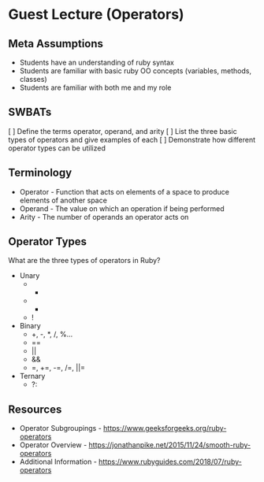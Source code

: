 # Guest Lecture (Operators)

## Meta Assumptions

* Students have an understanding of ruby syntax
* Students are familiar with basic ruby OO concepts (variables, methods, classes)
* Students are familiar with both me and my role

## SWBATs

[ ] Define the terms operator, operand, and arity
[ ] List the three basic types of operators and give examples of each
[ ] Demonstrate how different operator types can be utilized


## Terminology

* Operator - Function that acts on elements of a space to produce elements of another space
* Operand - The value on which an operation if being performed
* Arity - The number of operands an operator acts on


## Operator Types

What are the three types of operators in Ruby?
* Unary
  - -
  - +
  - !
* Binary
  - +, -, *, /, %...
  - ==
  - ||
  - &&
  - =, +=, -=, /=, ||=
* Ternary
  - ?:

## Resources

- Operator Subgroupings - https://www.geeksforgeeks.org/ruby-operators
- Operator Overview - https://jonathanpike.net/2015/11/24/smooth-ruby-operators
- Additional Information - https://www.rubyguides.com/2018/07/ruby-operators
